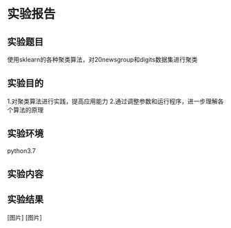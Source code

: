 # 实验报告

## 实验题目
使用sklearn的各种聚类算法，对20newsgroup和digits数据集进行聚类
## 实验目的
1.对聚类算法进行实践，提高应用能力
2.通过调整参数和运行程序，进一步理解各个算法的原理
## 实验环境
python3.7
## 实验内容



## 实验结果
[图片]
[图片]
